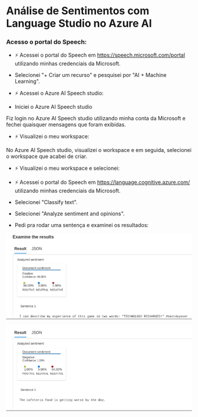 # Análise de Sentimentos com Language Studio no Azure AI

### Acesso o portal do Speech:

- ⚡ Acessei o portal do Speech em https://speech.microsoft.com/portal utilizando minhas credenciais da Microsoft.

* Selecionei "+ Criar um recurso" e pesquisei por "AI + Machine Learning".

- ⚡ Acessei o Azure AI Speech studio:

* Iniciei o Azure AI Speech studio

Fiz login no Azure AI Speech studio utilizando minha conta da Microsoft e fechei quaisquer mensagens que foram exibidas.

- ⚡ Visualizei o meu workspace:

No Azure AI Speech studio, visualizei o workspace e em seguida, selecionei o workspace que acabei de criar.

- ⚡ Visualizei o meu workspace e selecionei:

- ⚡ Acessei o portal do Speech em https://language.cognitive.azure.com/ utilizando minhas credenciais da Microsoft.

* Selecionei "Classify text".

* Selecionei "Analyze sentiment and opinions".

* Pedi pra rodar uma sentença e examinei os resultados:

![feedback de games](assets/result01.png)

![feedback de cafeteria](assets/result02.png)